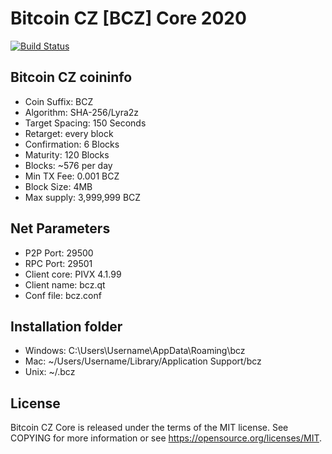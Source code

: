 Bitcoin CZ [BCZ] Core 2020
===============================

[![Build Status](https://travis-ci.org/SpecialCoins/bitcoincz.svg?branch=master)](https://travis-ci.org/SpecialCoins/bitcoincz)

Bitcoin CZ coininfo
----------------
* Coin Suffix: BCZ
* Algorithm: SHA-256/Lyra2z
* Target Spacing: 150 Seconds
* Retarget: every block
* Confirmation: 6 Blocks
* Maturity: 120 Blocks
* Blocks: ~576 per day
* Min TX Fee: 0.001 BCZ
* Block Size: 4MB
* Max supply: 3,999,999 BCZ

Net Parameters
----------------
* P2P Port: 29500
* RPC Port: 29501
* Client core: PIVX 4.1.99
* Client name: bcz.qt
* Conf file: bcz.conf

Installation folder
----------------
* Windows: C:\Users\Username\AppData\Roaming\bcz
* Mac: ~/Users/Username/Library/Application Support/bcz
* Unix: ~/.bcz

License
----------------
Bitcoin CZ Core is released under the terms of the MIT license. See COPYING for more information or see https://opensource.org/licenses/MIT.

